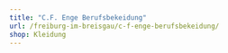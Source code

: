 ```yaml
---
title: "C.F. Enge Berufsbekeidung"
url: /freiburg-im-breisgau/c-f-enge-berufsbekeidung/
shop: Kleidung
---
```

